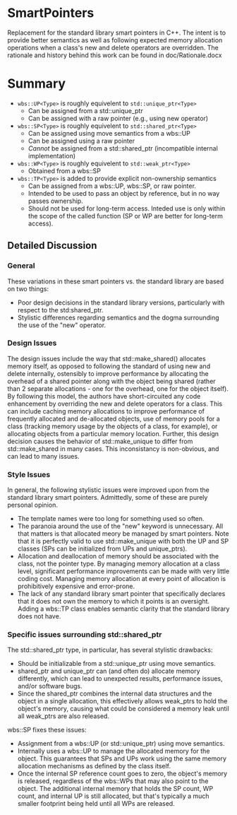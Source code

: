 # SmartPointers
Replacement for the standard library smart pointers in C++.  The intent is to provide better semantics as well as following expected memory allocation operations when a class's new and delete operators are overridden. The rationale and history behind this work can be found in doc/Rationale.docx

# Summary
- `wbs::UP<Type>` is roughly equivelent to `std::unique_ptr<Type>`
  - Can be assigned from a std::unique_ptr
  - Can be assigned with a raw pointer (e.g., using new operator)
- `wbs::SP<Type>` is roughly equivelent to `std::shared_ptr<Type>`
  - Can be assigned using move semantics from a wbs::UP
  - Can be assigned using a raw pointer
  - _Cannot_  be assigned from a std::shared_ptr (incompatible internal implementation)
- `wbs::WP<Type>` is roughly equivelent to `std::weak_ptr<Type>`
  - Obtained from a wbs::SP
- `wbs::TP<Type>` is added to provide explicit non-ownership semantics
  - Can be assigned from a wbs::UP, wbs::SP, or raw pointer.
  - Intended to be used to pass an object by reference, but in no way passes ownership.
  - Should not be used for long-term access.  Inteded use is only within the scope of the called function (SP or WP are better for long-term access).
  
## Detailed Discussion
### General
These variations in these smart pointers vs. the standard library are based on two things: 
- Poor design decisions in the standard library versions, particularly with respect to the std:shared_ptr.
- Stylistic differences regarding semantics and the dogma surrounding the use of the "new" operator.

### Design Issues
The design issues include the way that std::make_shared() allocates memory itself, as opposed to following the standard of using new and delete internally, ostensibly to improve performance by allocating the overhead of a shared pointer along with the object being shared (rather than 2 separate allocations - one for the overhead, one for the object itself).  By following this model, the authors have short-circuited any code enhancement by overriding the new and delete operators for a class.  This can include caching memory allocations to improve performance of frequently allocated and de-allocated objects, use of memory pools for a class (tracking memory usage by the objects of a class, for example), or allocating objects from a particular memory location.  Further, this design decision causes the behavior of std::make_unique to differ from std::make_shared in many cases.  This inconsistancy is non-obvious, and can lead to many issues.

### Style Issues
In general, the following stylistic issues were improved upon from the standard library smart pointers.  Admittedly, some of these are purely personal opinion.
- The template names were too long for something used so often.
- The paranoia around the use of the "new" keyword is unnecessary.  All that matters is that allocated meory be managed by smart pointers.  Note that it is perfectly valid to use std::make_unique with both the UP and SP classes (SPs can be initialized from UPs and unique_ptrs).
- Allocation and deallocation of memory should be associated with the class, not the pointer type.  By managing memory allocation at a class level, significant performance improvements can be made with very little coding cost.  Managing memory allocation at every point of allocation is prohibitively expensive and error-prone.
- The lack of any standard library smart pointer that specifically declares that it does not own the memory to which it points is an oversight.  Adding a wbs::TP class enables semantic clarity that the standard library does not have.

### Specific issues surrounding std::shared_ptr
The std::shared_ptr type, in particular, has several stylistic drawbacks:
- Should be initializable from a std::unique_ptr using move semantics.
- shared_ptr and unique_ptr can (and often do) allocate memory differently, which can lead to unexpected results, performance issues, and/or software bugs.
- Since the shared_ptr combines the internal data structures and the object in a single allocation, this effectively allows weak_ptrs to hold the object's memory, causing what could be considered a memory leak until all weak_ptrs are also released.

wbs::SP fixes these issues:
- Assignment from a wbs::UP (or std::unique_ptr) using move semantics.
- Internally uses a wbs::UP to manage the allocated memory for the object.  This guarantees that SPs and UPs work using the same memory allocation mechanisms as defined by the class itself.
- Once the internal SP reference count goes to zero, the object's memory is released, regardless of the wbs::WPs that may also point to the object.  The additional internal memory that holds the SP count, WP count, and internal UP is still allocated, but that's typically a much smaller footprint being held until all WPs are released.

